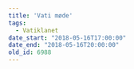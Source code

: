 ```yaml
---
title: 'Vati møde'
tags:
  - Vatiklanet
date_start: "2018-05-16T17:00:00"
date_end: "2018-05-16T20:00:00"
old_id: 6988
---
```

